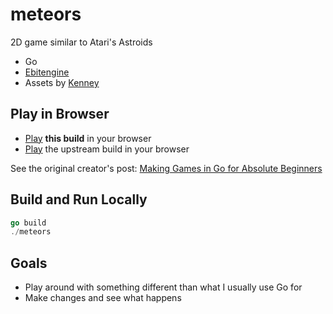 # meteors

2D game similar to Atari's Astroids

- Go
- [Ebitengine](https://github.com/hajimehoshi/ebiten)
- Assets by [Kenney](https://kenney.nl/)

## Play in Browser
- [Play](https://bwolf1.github.io/meteors/) **this build** in your browser
- [Play](https://threedotslabs.github.io/meteors/) the upstream build in your browser

See the original creator's post: [Making Games in Go for Absolute Beginners](https://threedots.tech/post/making-games-in-go/)

## Build and Run Locally

```go
go build
./meteors
```

## Goals

- Play around with something different than what I usually use Go for
- Make changes and see what happens
